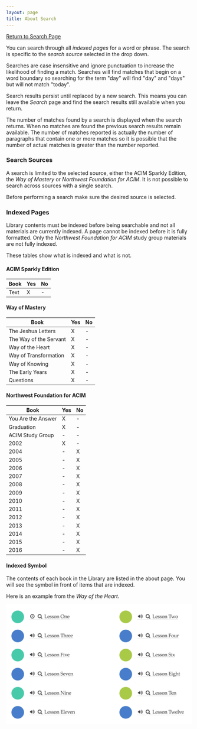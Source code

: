 ```yaml
---
layout: page
title: About Search
---
```


[Return to Search Page](/search/)

You can search through all *indexed pages* for a word or phrase. The
search is specific to the *search source* selected in the drop down.

Searches are case insensitive and ignore punctuation to increase the
likelihood of finding a match. Searches will find matches that begin on
a word boundary so searching for the term "day" will find "day" and
"days" but will not match "today".

Search results persist until replaced by a new search. This means you
can leave the *Search* page and find the search results still available
when you return.

The number of matches found by a search is displayed when the search
returns. When no matches are found the previous search results remain
available. The number of matches reported is actually the number of
paragraphs that contain one or more matches so it is possible that the
number of actual matches is greater than the number reported.

### Search Sources

A search is limited to the selected source, either the ACIM Sparkly
Edition, the *Way of Mastery* or *Northwest Foundation for ACIM*. It is
not possible to search across sources with a single search.

Before performing a search make sure the desired source is selected.

### Indexed Pages

Library contents must be indexed before being searchable and not all
materials are currently indexed. A page cannot be indexed before it is
fully formatted. Only the *Northwest Foundation for ACIM* study
group materials are not fully indexed.

These tables show what is indexed and what is not.

#### ACIM Sparkly Edition

Book | Yes | No
--- | --- | ---
Text | X | -

#### Way of Mastery

Book | Yes | No
--- | --- | ---
The Jeshua Letters | X | -
The Way of the Servant | X | -
Way of the Heart | X | -
Way of Transformation | X | -
Way of Knowing | X | -
The Early Years | X | -
Questions | X | -

#### Northwest Foundation for ACIM

Book | Yes | No
--- | --- | ---
You Are the Answer | X | -
Graduation | X | -
ACIM Study Group | - | -
2002 | X | -
2004 | - | X
2005 | - | X
2006 | - | X
2007 | - | X
2008 | - | X
2009 | - | X
2010 | - | X
2011 | - | X
2012 | - | X
2013 | - | X
2014 | - | X
2015 | - | X
2016 | - | X

#### <i class="fa fa-search"></i> Indexed Symbol

The contents of each book in the Library are listed in the about page.
You will see the <i class="fa fa-search"></i> symbol in front of items
that are indexed.

Here is an example from the *Way of the Heart*.

![Indexed](/public/img/cmi/indexed.png)


